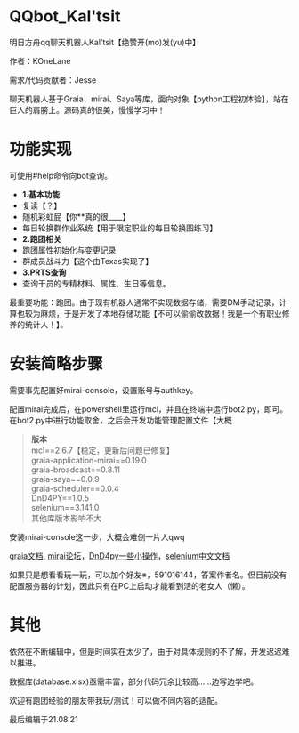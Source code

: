 # QQbot_Kal'tsit
明日方舟qq聊天机器人Kal'tsit【绝赞开(mo)发(yu)中】

作者：KOneLane

需求/代码贡献者：Jesse

聊天机器人基于Graia、mirai、Saya等库，面向对象【python工程初体验】，站在巨人的肩膀上。源码真的很美，慢慢学习中！

# 功能实现

可使用#help命令向bot查询。

- **1.基本功能**
- 复读【？】
- 随机彩虹屁【你\*\*真的很\_\_\_\_】
- 每日轮换群作业系统【用于限定职业的每日轮换图练习】
- **2.跑团相关**
- 跑团属性初始化与变更记录
- 群成员战斗力【这个由Texas实现了】
- **3.PRTS查询**
- 查询干员的专精材料、属性、生日等信息。

最重要功能：跑团。由于现有机器人通常不实现数据存储，需要DM手动记录，计算也较为麻烦，于是开发了本地存储功能【不可以偷偷改数据！我是一个有职业修养的统计人！】。

# 安装简略步骤
需要事先配置好mirai-console，设置账号与authkey。

配置mirai完成后，在powershell里运行mcl，并且在终端中运行bot2.py，即可。在bot2.py中进行功能取舍，之后会开发功能管理配置文件【大概

>**版本**  
>mcl==2.6.7【稳定，更新后问题已修复】  
>graia-application-mirai==0.19.0  
>graia-broadcast==0.8.11  
>graia-saya==0.0.9  
>graia-scheduler==0.0.4  
>DnD4PY==1.0.5  
>selenium==3.141.0  
>其他库版本影响不大

安装mirai-console这一步，大概会难倒一片人qwq

[graia文档](https://graia-document.vercel.app/docs/guides/installation), [mirai论坛](https://mirai.mamoe.net/)，[DnD4py一些小操作](https://github.com/bacook17/DnD4py/)，[selenium中文文档](https://python-selenium-zh.readthedocs.io/zh_CN/latest/)

如果只是想看看玩一玩，可以加个好友※，591016144，答案作者名。但目前没有配置服务器的计划，因此只有在PC上启动才能看到活的老女人（懒）。

# 其他
依然在不断编辑中，但是时间实在太少了，由于对具体规则的不了解，开发迟迟难以推进。

数据库(database.xlsx)亟需丰富，部分代码冗余比较高……边写边学吧。

欢迎有跑团经验的朋友带我玩/测试！可以做不同内容的适配。

最后编辑于21.08.21

